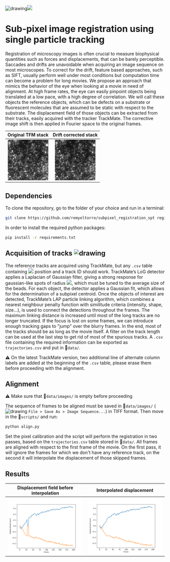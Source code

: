 <img src="https://upload.wikimedia.org/wikipedia/fr/thumb/d/d4/Aix-Marseille_Universit%C3%A9_%28Logo%29.svg/1200px-Aix-Marseille_Universit%C3%A9_%28Logo%29.svg.png" alt="drawing" width="150"/><img src="https://centuri-livingsystems.org/wp-content/uploads/2018/02/logo-CENTURI-horizontal-azur-retina.png" width="150"/>


# Sub-pixel image registration using single particle tracking

Registration  of  microscopy  images  is  often  crucial to measure biophysical quantities such as forces and displacements, that can be barely perceptible. Saccades and drifts are unavoidable when acquiring an image sequence on most microscopes.  To correct for the drift, feature based approaches, such as SIFT, usually perform well under most conditions but computation time can become a problem for long movies.  We propose an approach that mimics the behavior of the eye when looking at a movie in need of  alignment. At  high  frame  rates,  the  eye  can  easily pinpoint objects being translated at a low pace, with a high degree of correlation.  We will call these objects the reference  objects,  which  can  be  defects  on  a  substrate or  fluorescent  molecules  that  are  assumed  to  be  static with respect to the substrate.  The displacement field of those objects can be extracted from their tracks, easily acquired with the tracker TrackMate.  The corrective image shift is then applied in Fourier space to the original frames.

<div align="center">
  
Original TFM stack             |  Drift corrected stack
:-------------------------:|:-------------------------:
![](_figures/drift.gif)  |  ![](_figures/drift_corrected.gif)
  
</div>

## Dependencies

To clone the repository, go to the folder of your choice and run in a terminal:

```bash
git clone https://github.com/remyeltorro/subpixel_registration_spt registration
```

In order to install the required python packages:

```bash
pip install -r requirements.txt
```

## Acquisition of tracks <img src="https://repository-images.githubusercontent.com/15321451/973eb080-f28d-11ea-851b-4eeac51e7e2e" alt="drawing" width="50"/>

The reference tracks are acquired using TrackMate, but any `.csv` table containing <img src="https://render.githubusercontent.com/render/math?math=x, \ y, \ t"> position and a track ID should work. TrackMate’s LoG detector applies a Laplacian of Gaussian filter, giving a strong response for gaussian-like spots of radius <img src="https://render.githubusercontent.com/render/math?math=\sqrt{2 \sigma}">, which must be tuned to the average size of the beads.  For each object, the detector applies a Gaussian fit, which allows for the determination of a subpixel centroid. Once the objects of interest are detected, TrackMate’s LAP particle linking algorithm, which combines a nearest  neighbour  penalty  function  with  similitude  criteria (intensity, shape, size...), is used to connect the detections throughout the frames. The maximum linking distance is increased until most of the long tracks are no longer truncated. If the focus is lost on some frames, we can introduce enough tracking gaps to "jump" over the blurry frames. In the end, most of the tracks should be as long as the movie itself. A filter on the track length can be used at the last step to get rid of most of the spurious tracks. A `.csv` file containing the required information can be exported as `trajectories.csv` and put in 📁`data/`. 

⚠ On the latest TrackMate version, two additional line of alternate column labels are added at the beginning of the `.csv` table, please erase them before proceeding with the alignment.

## Alignment

⚠ Make sure that 📁`data/images/` is empty before proceeding

The sequence of frames to be aligned must be saved in 📁`data/images/` (<img src="https://upload.wikimedia.org/wikipedia/commons/thumb/5/55/FIJI_%28software%29_Logo.svg/1200px-FIJI_%28software%29_Logo.svg.png" alt="drawing" width="15"/> `File > Save As > Image Sequence...`) in TIFF format. Then move in the 📁`scripts/` and run:

```bash
python align.py
```

Set the pixel calibration and the script will perform the registration in two passes, based on the `trajectories.csv` table stored in 📁`data/`. All frames are aligned with respect to the first frame of the movie. On the first pass, it will ignore the frames for which we don't have any reference track, on the second it will interpolate the displacement of those skipped frames.

## Results

<div align="center">
  
Displacement field before interpolation             |  Interpolated displacement
:-------------------------:|:-------------------------:
![](output/displacement_profile.png)  |  ![](output/displacement_profile_corrected.png)
  
</div>
